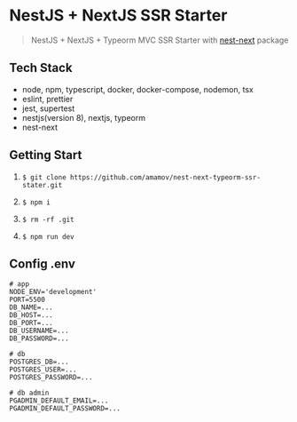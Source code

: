 # NestJS + NextJS SSR Starter

> NestJS + NextJS + Typeorm MVC SSR Starter with [nest-next](https://github.com/kyle-mccarthy/nest-next) package

## Tech Stack

- node, npm, typescript, docker, docker-compose, nodemon, tsx
- eslint, prettier
- jest, supertest
- nestjs(version 8), nextjs, typeorm
- nest-next

## Getting Start

1. `$ git clone https://github.com/amamov/nest-next-typeorm-ssr-stater.git`

2. `$ npm i`

3. `$ rm -rf .git`

4. `$ npm run dev`

## Config .env

```.env
# app
NODE_ENV='development'
PORT=5500
DB_NAME=...
DB_HOST=...
DB_PORT=...
DB_USERNAME=...
DB_PASSWORD=...

# db
POSTGRES_DB=...
POSTGRES_USER=...
POSTGRES_PASSWORD=...

# db admin
PGADMIN_DEFAULT_EMAIL=...
PGADMIN_DEFAULT_PASSWORD=...
```
